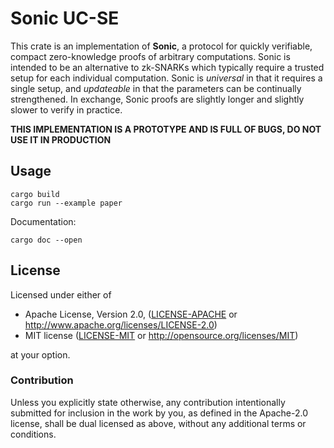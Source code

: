 # Sonic UC-SE

This crate is an implementation of **Sonic**, a protocol for quickly verifiable, compact zero-knowledge proofs of arbitrary computations. Sonic is intended to be an alternative to zk-SNARKs which typically require a trusted setup for each individual computation. Sonic is _universal_ in that it requires a single setup, and _updateable_ in that the parameters can be continually strengthened. In exchange, Sonic proofs are slightly longer and slightly slower to verify in practice.

**THIS IMPLEMENTATION IS A PROTOTYPE AND IS FULL OF BUGS, DO NOT USE IT IN PRODUCTION**

## Usage

```
cargo build
cargo run --example paper
```

Documentation:
```
cargo doc --open
```

## License

Licensed under either of

 * Apache License, Version 2.0, ([LICENSE-APACHE](LICENSE-APACHE) or http://www.apache.org/licenses/LICENSE-2.0)
 * MIT license ([LICENSE-MIT](LICENSE-MIT) or http://opensource.org/licenses/MIT)

at your option.

### Contribution

Unless you explicitly state otherwise, any contribution intentionally
submitted for inclusion in the work by you, as defined in the Apache-2.0
license, shall be dual licensed as above, without any additional terms or
conditions.
